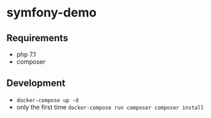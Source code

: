 # symfony-demo
## Requirements
- php 7.1
- composer
## Development
- `docker-compose up -d `
- only the first time `docker-compose run composer composer install`
